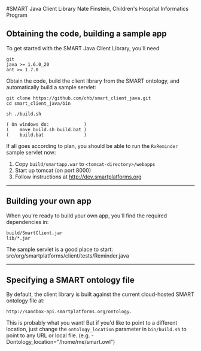 #SMART Java Client Library
Nate Finstein, Children's Hospital Informatics Program

## Obtaining the code, building a sample app

To get started with the SMART Java Client Library, you'll need

    git
    java >= 1.6.0_20
    ant >= 1.7.0

Obtain the code, build the client library from the SMART ontology,
and automatically build a sample servlet:

    git clone https://github.com/chb/smart_client_java.git
    cd smart_client_java/bin

    sh ./build.sh

    ( On windows do:             )
    (    move build.sh build.bat )
    (    build.bat               )

If all goes according to plan, you should be able to run the
`RxReminder` sample servlet now:

  1. Copy `build/smartapp.war` to `<tomcat-directory>/webapps`
  2. Start up tomcat (on port 8000)
  3. Follow instructions at http://dev.smartplatforms.org

---
## Building your own app

When you're ready to build your own app, you'll find the required
dependencies in:

    build/SmartClient.jar
    lib/*.jar

The sample servlet is a good place to start:
    src/org/smartplatforms/client/tests/Reminder.java

---
## Specifying a SMART ontology file

By default, the client library is built against the current
cloud-hosted SMART ontology file at:

    http://sandbox-api.smartplatforms.org/ontology.

This is probably what you want!  But if you'd like to point to a
different location, just change the `ontology_location` parameter in
`bin/build.sh` to point to any URL or local file.
(e.g. -Dontology_location="/home/me/smart.owl")
